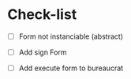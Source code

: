 # Check-list

- [ ] Form not instanciable (abstract)

- [ ] Add sign Form

- [ ] Add execute form to bureaucrat
